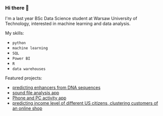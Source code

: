 ### Hi there 👋

I'm a last year BSc Data Science student at Warsaw University of Technology, interested in machine learning and data analysis.

My skills:
* `python`
* `machine learning`
* `SQL`
* `Power BI`
* `R`
* `data warehouses`

Featured projects:
* [predicting enhancers from DNA sequences](https://github.com/michtom/enhancer-prediction)
* [sound file analysis app](https://github.com/michtom/AiPD_proj1)
* [Phone and PC activity app](https://github.com/michtom/Activity_App)
* [predicting income level of different US citizens, clustering customers of an online shop](https://github.com/michtom/Introduction_to_Machine_Learning)
<!--
**michtom/michtom** is a ✨ _special_ ✨ repository because its `README.md` (this file) appears on your GitHub profile.

Here are some ideas to get you started:

- 🔭 I’m currently working on ...
- 🌱 I’m currently learning ...
- 👯 I’m looking to collaborate on ...
- 🤔 I’m looking for help with ...
- 💬 Ask me about ...
- 📫 How to reach me: ...
- 😄 Pronouns: ...
- ⚡ Fun fact: ...
-->
